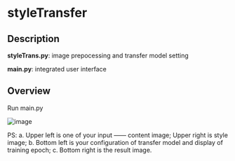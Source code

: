 # styleTransfer

## Description

**styleTrans.py**:  image prepocessing and transfer model setting

**main.py**: integrated user interface

## Overview

Run main.py

![image](https://user-images.githubusercontent.com/89956877/206197027-f8ef8ed6-a72b-4e20-9d76-8ba9a9fd3d8e.png)

PS:
a. Upper left is one of your input —— content image; Upper right is style image;
b. Bottom left is your configuration of transfer model and display of training epoch;
c. Bottom right is the result image.
